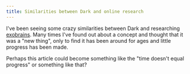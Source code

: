 ```yaml
---
title: Similarities between Dark and online research
---
```


I've been seeing some crazy similarities between Dark and researching [exobrains].
Many times I've found out about a concept and thought that it was a "new thing", only to find it has been around for ages and little progress has been made.

Perhaps this article could become something like the "time doesn't equal progress" or something like that?

[exobrains]: ../exobrain.md
